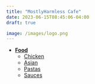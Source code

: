 ```yaml
---
title: "MostlyHarmless Cafe"
date: 2023-06-15T08:45:06-04:00
draft: true

image: /images/logo.png
---
```


- **[Food](food.html)**
    - [Chicken](chicken.html)
    - [Asian](asian.html)
    - [Pastas](pasta.html)
    - [Sauces](sauce.html)
